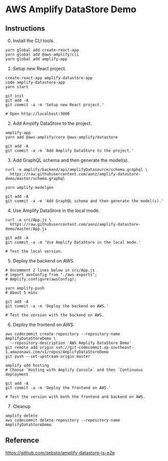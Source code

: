 # AWS Amplify DataStore Demo

## Instructions

0. Install the CLI tools.
```
yarn global add create-react-app
yarn global add @aws-amplify/cli
yarn global add amplify-app
```

1. Setup new React project.
```
create-react-app amplify-datastore-app
code amplify-datastore-app
yarn start

git init
git add -A
git commit -a -m 'Setup new React project.'

# Open http://localhost:3000
```

2. Add Amplify DataStore to the project.
```
amplify-app
yarn add @aws-amplify/core @aws-amplify/datastore

git add -A
git commit -a -m 'Add Amplify DataStore to the project.'
```

3. Add GraphQL schema and then generate the model(s).
```
curl -o amplify/backend/api/amplifyDatasource/schema.graphql \
  https://raw.githubusercontent.com/aonz/amplify-datastore-demo/master/schema.graphql

yarn amplify-modelgen

git add -A
git commit -a -m 'Add GraphQL schema and then generate the model(s).'
```

4. Use Amplify DataStore in the local mode.
```
curl -o src/App.js \
  https://raw.githubusercontent.com/aonz/amplify-datastore-demo/master/App.js

git add -A
git commit -a -m 'Use Amplify DataStore in the local mode.'

# Test the local version.
```

5. Deploy the backend on AWS.
```
# Uncomment 2 lines below in src/App.js
# import awsConfig from "./aws-exports";
# Amplify.configure(awsConfig);

yarn amplify-push
# About 5 mins

git add -A
git commit -a -m 'Deploy the backend on AWS.'

# Test the version with the backend on AWS.
```

6. Deploy the frontend on AWS.
```
aws codecommit create-repository --repository-name AmplifyDataStoreDemo \
  --repository-description 'AWS Amplify DataStore Demo'
git remote add origin ssh://git-codecommit.ap-southeast-1.amazonaws.com/v1/repos/AmplifyDataStoreDemo
git push --set-upstream origin master

amplify add hosting
# Choose `Hosting with Amplify Console` and then `Continuous deployment`

git add -A
git commit -a -m 'Deploy the frontend on AWS.'

# Test the version with both the frontend and backend on AWS.
```

7. Cleanup
```
amplify delete
aws codecommit delete-repository --repository-name AmplifyDataStoreDemo
```

## Reference
https://github.com/sebsto/amplify-datastore-js-e2e